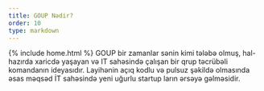 ```yaml
---
title: GOUP Nədir?
order: 10
type: markdown
---
```

{% include home.html %}
GOUP bir zamanlar sənin kimi tələbə olmuş, hal-hazırda xaricdə yaşayan və IT sahəsində çalışan bir qrup təcrübəli komandanın ideyasıdır.
Layihənin açıq kodlu və pulsuz şəkildə olmasında əsas məqsəd İT sahəsində  yeni uğurlu startup ların ərsəyə gəlməsidir.
